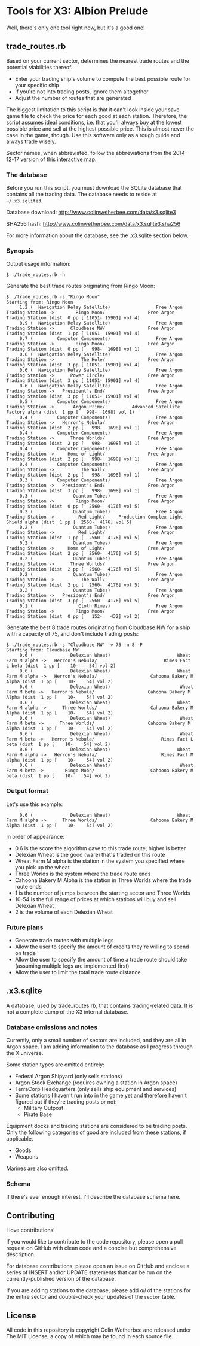 # Tools for X3: Albion Prelude

Well, there's only one tool right now, but it's a good one!

## trade_routes.rb

Based on your current sector, determines the nearest trade routes and the
potential viabilities thereof.

* Enter your trading ship's volume to compute the best possible route for
  your specific ship
* If you're not into trading posts, ignore them altogether
* Adjust the number of routes that are generated

The biggest limitation to this script is that it can't look inside your save
game file to check the price for each good at each station.  Therefore, the
script assumes ideal conditions, i.e. that you'll always buy at the lowest
possible price and sell at the highest possible price.  This is almost
never the case in the game, though.  Use this software only as a rough guide
and always trade wisely.

Sector names, when abbreviated, follow the abbreviations from the 2014-12-17
version of [this interactive map](http://x3ap.e0b.eu/).

### The database

Before you run this script, you must download the SQLite database that
contains all the trading data.  The database needs to reside at
`~/.x3.sqlite3`.

Database download: http://www.colinwetherbee.com/data/x3.sqlite3

SHA256 hash: http://www.colinwetherbee.com/data/x3.sqlite3.sha256

For more information about the database, see the .x3.sqlite section below.

### Synopsis

Output usage information:

```
$ ./trade_routes.rb -h
```

Generate the best trade routes originating from Ringo Moon:

```
$ ./trade_routes.rb -s "Ringo Moon"
Starting from: Ringo Moon
     1.2 (  Navigation Relay Satellite)                 Free Argon Trading Station ->        Ringo Moon/                Free Argon Trading Station (dist  0 pp [ 11051- 15901] vol 4)
     0.9 (  Navigation Relay Satellite)                 Free Argon Trading Station ->      Cloudbase NW/                Free Argon Trading Station (dist  1 pp [ 11051- 15901] vol 4)
     0.7 (         Computer Components)                 Free Argon Trading Station ->        Ringo Moon/                Free Argon Trading Station (dist  0 pp [   998-  1698] vol 1)
     0.6 (  Navigation Relay Satellite)                 Free Argon Trading Station ->          The Hole/                Free Argon Trading Station (dist  3 pp [ 11051- 15901] vol 4)
     0.6 (  Navigation Relay Satellite)                 Free Argon Trading Station ->      Power Circle/                Free Argon Trading Station (dist  3 pp [ 11051- 15901] vol 4)
     0.6 (  Navigation Relay Satellite)                 Free Argon Trading Station ->   President's End/                Free Argon Trading Station (dist  3 pp [ 11051- 15901] vol 4)
     0.5 (         Computer Components)                 Free Argon Trading Station ->       Argon Prime/          Advanced Satellite Factory alpha (dist  1 pp [   998-  1698] vol 1)
     0.4 (         Computer Components)                 Free Argon Trading Station ->   Herron's Nebula/                Free Argon Trading Station (dist  2 pp [   998-  1698] vol 1)
     0.4 (         Computer Components)                 Free Argon Trading Station ->      Three Worlds/                Free Argon Trading Station (dist  2 pp [   998-  1698] vol 1)
     0.4 (         Computer Components)                 Free Argon Trading Station ->     Home of Light/                Free Argon Trading Station (dist  2 pp [   998-  1698] vol 1)
     0.4 (         Computer Components)                 Free Argon Trading Station ->          The Wall/                Free Argon Trading Station (dist  2 pp [   998-  1698] vol 1)
     0.3 (         Computer Components)                 Free Argon Trading Station ->   President's End/                Free Argon Trading Station (dist  3 pp [   998-  1698] vol 1)
     0.3 (               Quantum Tubes)                 Free Argon Trading Station ->        Ringo Moon/                Free Argon Trading Station (dist  0 pp [  2560-  4176] vol 5)
     0.2 (               Quantum Tubes)                 Free Argon Trading Station ->         Red Light/     Production Complex Light Shield alpha (dist  1 pp [  2560-  4176] vol 5)
     0.2 (               Quantum Tubes)                 Free Argon Trading Station ->         Red Light/                Free Argon Trading Station (dist  1 pp [  2560-  4176] vol 5)
     0.2 (               Quantum Tubes)                 Free Argon Trading Station ->     Home of Light/                Free Argon Trading Station (dist  2 pp [  2560-  4176] vol 5)
     0.2 (               Quantum Tubes)                 Free Argon Trading Station ->      Three Worlds/                Free Argon Trading Station (dist  2 pp [  2560-  4176] vol 5)
     0.2 (               Quantum Tubes)                 Free Argon Trading Station ->          The Wall/                Free Argon Trading Station (dist  2 pp [  2560-  4176] vol 5)
     0.2 (               Quantum Tubes)                 Free Argon Trading Station ->   President's End/                Free Argon Trading Station (dist  3 pp [  2560-  4176] vol 5)
     0.1 (                 Cloth Rimes)                 Free Argon Trading Station ->        Ringo Moon/                Free Argon Trading Station (dist  0 pp [   152-   432] vol 2)
```

Generate the best 8 trade routes originating from Cloudbase NW for a ship with a capacity of 75, and don't include trading posts:

```
$ ./trade_routes.rb -s "Cloudbase NW" -v 75 -n 8 -P
Starting from: Cloudbase NW
     0.6 (              Delexian Wheat)                         Wheat Farm M alpha ->   Herron's Nebula/                         Rimes Fact L beta (dist  1 pp [    10-    54] vol 2)
     0.6 (              Delexian Wheat)                         Wheat Farm M alpha ->   Herron's Nebula/                    Cahoona Bakery M Alpha (dist  1 pp [    10-    54] vol 2)
     0.6 (              Delexian Wheat)                          Wheat Farm M beta ->   Herron's Nebula/                    Cahoona Bakery M Alpha (dist  1 pp [    10-    54] vol 2)
     0.6 (              Delexian Wheat)                         Wheat Farm M alpha ->      Three Worlds/                    Cahoona Bakery M Alpha (dist  1 pp [    10-    54] vol 2)
     0.6 (              Delexian Wheat)                          Wheat Farm M beta ->      Three Worlds/                    Cahoona Bakery M Alpha (dist  1 pp [    10-    54] vol 2)
     0.6 (              Delexian Wheat)                          Wheat Farm M beta ->   Herron's Nebula/                         Rimes Fact L beta (dist  1 pp [    10-    54] vol 2)
     0.6 (              Delexian Wheat)                         Wheat Farm M alpha ->   Herron's Nebula/                        Rimes Fact M alpha (dist  1 pp [    10-    54] vol 2)
     0.6 (              Delexian Wheat)                          Wheat Farm M beta ->        Ringo Moon/                     Cahoona Bakery M beta (dist  1 pp [    10-    54] vol 2)
```

### Output format

Let's use this example:

```
     0.6 (              Delexian Wheat)                         Wheat Farm M alpha ->      Three Worlds/                    Cahoona Bakery M Alpha (dist  1 pp [    10-    54] vol 2)
```

In order of appearance:

* 0.6 is the score the algorithm gave to this trade route; higher is better
* Delexian Wheat is the good (ware) that's traded on this route
* Wheat Farm M alpha is the station in the system you specified where you
    pick up the wheat
* Three Worlds is the system where the trade route ends
* Cahoona Bakery M Alpha is the station in Three Worlds where the trade
    route ends
* 1 is the number of jumps between the starting sector and Three Worlds
* 10-54 is the full range of prices at which stations will buy and sell
  Delexian Wheat
* 2 is the volume of each Delexian Wheat

### Future plans

* Generate trade routes with multiple legs
* Allow the user to specify the amount of credits they're willing to spend on
  trade
* Allow the user to specify the amount of time a trade route should take
  (assuming multiple legs are implemented first)
* Allow the user to limit the total trade route distance

## .x3.sqlite

A database, used by trade_routes.rb, that contains trading-related data.  It
is not a complete dump of the X3 internal database.

### Database omissions and notes

Currently, only a small number of sectors are included, and they are all in
Argon space.  I am adding information to the database as I progress through
the X universe.

Some station types are omitted entirely:
*   Federal Argon Shipyard (only sells stations)
*   Argon Stock Exchange (requires owning a station in Argon space)
*   TerraCorp Headquarters (only sells ship equipment and services)
*   Some stations I haven't run into in the game yet and therefore haven't
    figured out if they're trading posts or not:
    *   Military Outpost
    *   Pirate Base

Equipment docks and trading stations are considered to be trading posts.  Only
the following categories of good are included from these stations, if applicable.
*   Goods
*   Weapons

Marines are also omitted.

### Schema

If there's ever enough interest, I'll describe the database schema here.

## Contributing

I love contributions!

If you would like to contribute to the code repository, please open a pull
request on GitHub with clean code and a concise but comprehensive description.

For database contributions, please open an issue on GitHub and enclose
a series of INSERT and/or UPDATE statements that can be run on the
currently-published version of the database.

If you are adding stations to the database, please add *all* of the stations
for the entire sector and double-check your updates of the `sector` table.

## License

All code in this repository is copyright Colin Wetherbee and released under
The MIT License, a copy of which may be found in each source file.
